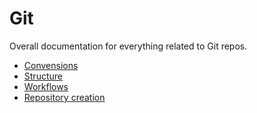 # Git

Overall documentation for everything related to Git repos.

- [Convensions](conventions.md)
- [Structure](structure.md)
- [Workflows](workflows.md)
- [Repository creation](repo_creation.md)
